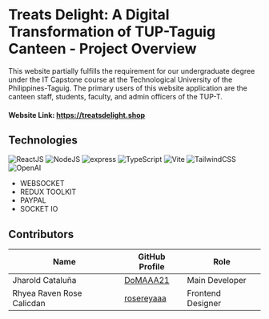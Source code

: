 # Treats Delight: A Digital Transformation of TUP-Taguig Canteen - Project Overview
This website partially fulfills the requirement for our undergraduate degree under the IT Capstone course at the Technological University of the Philippines-Taguig. The primary users of this website application are the canteen staff, students, faculty, and admin officers of the TUP-T. 
#### Website Link: https://treatsdelight.shop

## Technologies 
![ReactJS](https://img.shields.io/badge/React-0E39A9.svg?style=for-the-badge&logo=React&logoColor=white)
![NodeJS](https://img.shields.io/badge/Node.js-339933.svg?style=for-the-badge&logo=nodedotjs&logoColor=white)
![express](https://img.shields.io/badge/express-000000.svg?style=for-the-badge&logo=express&logoColor=white)
![TypeScript](https://img.shields.io/badge/TypeScript-3178C6.svg?style=for-the-badge&logo=TypeScript&logoColor=white)
![Vite](https://img.shields.io/badge/Vite-646CFF.svg?style=for-the-badge&logo=Vite&logoColor=white)
![TailwindCSS](https://img.shields.io/badge/TailwindCSS-06B6D4.svg?style=for-the-badge&logo=TailwindCSS&logoColor=white)
![OpenAI](https://img.shields.io/badge/OpenAI-412991.svg?style=for-the-badge&logo=OpenAI&logoColor=white)

 * WEBSOCKET
 * REDUX TOOLKIT
 * PAYPAL
 * SOCKET IO

## Contributors 
| Name                      | GitHub Profile                                        |  Role                               |
| ------------------------- | ----------------------------------------------------- | ----------------------------------- |
| Jharold Cataluña          | [DoMAAA21](https://github.com/DoMAAA21)               |  Main Developer                     |
| Rhyea Raven Rose Calicdan | [rosereyaaa](https://github.com/rosereyaaa)           |  Frontend Designer                  |
